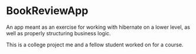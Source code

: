 # BookReviewApp
An app meant as an exercise for working with hibernate on a lower level, as well as properly structuring business logic.

This is a college project me and a fellow student worked on for a course.

